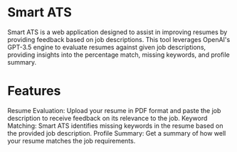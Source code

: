 # Smart ATS
Smart ATS is a web application designed to assist in improving resumes by providing feedback based on job descriptions. This tool leverages OpenAI's GPT-3.5 engine to evaluate resumes against given job descriptions, providing insights into the percentage match, missing keywords, and profile summary.

# Features
Resume Evaluation: Upload your resume in PDF format and paste the job description to receive feedback on its relevance to the job.
Keyword Matching: Smart ATS identifies missing keywords in the resume based on the provided job description.
Profile Summary: Get a summary of how well your resume matches the job requirements.